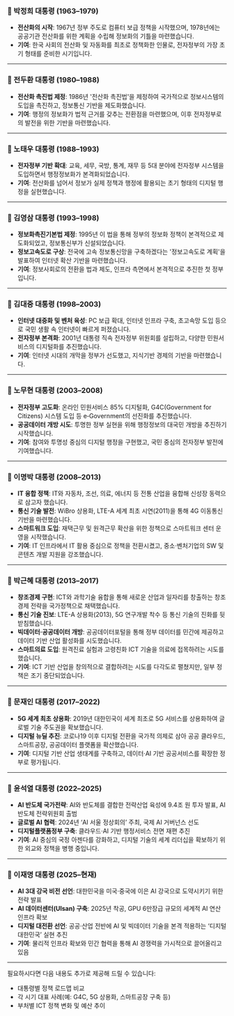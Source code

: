 ### 📌 박정희 대통령 (1963–1979)

* **전산화의 시작**: 1967년 정부 주도로 컴퓨터 보급 정책을 시작했으며, 1978년에는 공공기관 전산화를 위한 계획을 수립해 정보화의 기틀을 마련했습니다.
* **기여**: 한국 사회의 전산화 및 자동화를 최초로 정책화한 인물로, 전자정부의 가장 초기 형태를 준비한 시기입니다.

---

### 📌 전두환 대통령 (1980–1988)

* **전산화 촉진법 제정**: 1986년 '전산화 촉진법'을 제정하여 국가적으로 정보시스템의 도입을 촉진하고, 정보통신 기반을 제도화했습니다.
* **기여**: 행정의 정보화가 법적 근거를 갖추는 전환점을 마련했으며, 이후 전자정부로의 발전을 위한 기반을 마련했습니다.

---

### 📌 노태우 대통령 (1988–1993)

* **전자정부 기반 확대**: 교육, 세무, 국방, 통계, 재무 등 5대 분야에 전자정부 시스템을 도입하면서 행정정보화가 본격화되었습니다.
* **기여**: 전산화를 넘어서 정보가 실제 정책과 행정에 활용되는 초기 형태의 디지털 행정을 실현했습니다.

---

### 📌 김영삼 대통령 (1993–1998)

* **정보화촉진기본법 제정**: 1995년 이 법을 통해 정부의 정보화 정책이 본격적으로 제도화되었고, 정보통신부가 신설되었습니다.
* **정보고속도로 구상**: 전국에 고속 정보통신망을 구축하겠다는 '정보고속도로 계획'을 발표하여 인터넷 확산 기반을 마련했습니다.
* **기여**: 정보사회로의 전환을 법과 제도, 인프라 측면에서 본격적으로 추진한 첫 정부입니다.

---

### 📌 김대중 대통령 (1998–2003)

* **인터넷 대중화 및 벤처 육성**: PC 보급 확대, 인터넷 인프라 구축, 초고속망 도입 등으로 국민 생활 속 인터넷이 빠르게 퍼졌습니다.
* **전자정부 본격화**: 2001년 대통령 직속 전자정부 위원회를 설립하고, 다양한 민원서비스의 디지털화를 추진했습니다.
* **기여**: 인터넷 시대의 개막을 정부가 선도했고, 지식기반 경제의 기반을 마련했습니다.

---

### 📌 노무현 대통령 (2003–2008)

* **전자정부 고도화**: 온라인 민원서비스 85% 디지털화, G4C(Government for Citizens) 시스템 도입 등 e‑Government의 선진화를 추진했습니다.
* **공공데이터 개방 시도**: 투명한 정부 실현을 위해 행정정보의 대국민 개방을 추진하기 시작했습니다.
* **기여**: 참여와 투명성 중심의 디지털 행정을 구현했고, 국민 중심의 전자정부 발전에 기여했습니다.

---

### 📌 이명박 대통령 (2008–2013)

* **IT 융합 정책**: IT와 자동차, 조선, 의료, 에너지 등 전통 산업을 융합해 신성장 동력으로 삼고자 했습니다.
* **통신 기술 발전**: WiBro 상용화, LTE-A 세계 최초 시연(2011)을 통해 4G 이동통신 기반을 마련했습니다.
* **스마트워크 도입**: 재택근무 및 원격근무 확산을 위한 정책으로 스마트워크 센터 운영을 시작했습니다.
* **기여**: IT 인프라에서 IT 활용 중심으로 정책을 전환시켰고, 중소·벤처기업의 SW 및 콘텐츠 개발 지원을 강조했습니다.

---

### 📌 박근혜 대통령 (2013–2017)

* **창조경제 구현**: ICT와 과학기술 융합을 통해 새로운 산업과 일자리를 창출하는 창조경제 전략을 국가정책으로 채택했습니다.
* **통신 기술 진보**: LTE-A 상용화(2013), 5G 연구개발 착수 등 통신 기술의 진화를 뒷받침했습니다.
* **빅데이터·공공데이터 개방**: 공공데이터포털을 통해 정부 데이터를 민간에 제공하고 데이터 기반 산업 활성화를 시도했습니다.
* **스마트의료 도입**: 원격진료 실험과 고령친화 ICT 기술을 의료에 접목하려는 시도를 했습니다.
* **기여**: ICT 기반 산업을 창의적으로 결합하려는 시도를 다각도로 펼쳤지만, 일부 정책은 조기 중단되었습니다.

---

### 📌 문재인 대통령 (2017–2022)

* **5G 세계 최초 상용화**: 2019년 대한민국이 세계 최초로 5G 서비스를 상용화하여 글로벌 기술 주도권을 확보했습니다.
* **디지털 뉴딜 추진**: 코로나19 이후 디지털 전환을 국가적 의제로 삼아 공공 클라우드, 스마트공장, 공공데이터 플랫폼을 확산했습니다.
* **기여**: 디지털 기반 산업 생태계를 구축하고, 데이터·AI 기반 공공서비스를 확장한 정부로 평가됩니다.

---

### 📌 윤석열 대통령 (2022–2025)

* **AI 반도체 국가전략**: AI와 반도체를 결합한 전략산업 육성에 9.4조 원 투자 발표, AI반도체 전략위원회 출범
* **글로벌 AI 협력**: 2024년 ‘AI 서울 정상회의’ 주최, 국제 AI 거버넌스 선도
* **디지털플랫폼정부 구축**: 클라우드·AI 기반 행정서비스 전면 재편 추진
* **기여**: AI 중심의 국정 아젠다를 강화하고, 디지털 기술의 세계 리더십을 확보하기 위한 외교와 정책을 병행 중입니다.

---

### 📌 이재명 대통령 (2025–현재)

* **AI 3대 강국 비전 선언**: 대한민국을 미국·중국에 이은 AI 강국으로 도약시키기 위한 전략 발표
* **AI 데이터센터(Ulsan) 구축**: 2025년 착공, GPU 6만장급 규모의 세계적 AI 연산 인프라 확보
* **디지털 대전환 선언**: 공공·산업 전반에 AI 및 빅데이터 기술을 본격 적용하는 ‘디지털 대한민국’ 실현 추진
* **기여**: 물리적 인프라 확보와 민간 협력을 통해 AI 경쟁력을 가시적으로 끌어올리고 있음

---

필요하시다면 다음 내용도 추가로 제공해 드릴 수 있습니다:

* 대통령별 정책 로드맵 비교
* 각 시기 대표 사례(예: G4C, 5G 상용화, 스마트공장 구축 등)
* 부처별 ICT 정책 변화 및 예산 추이
